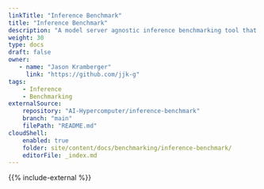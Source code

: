 ```yaml
---
linkTitle: "Inference Benchmark"
title: "Inference Benchmark"
description: "A model server agnostic inference benchmarking tool that can be used to benchmark LLMs running on differet infrastructure like GPU and TPU. It can also be run on a GKE cluster as a container."
weight: 30
type: docs
draft: false
owner: 
   - name: "Jason Kramberger"
     link: "https://github.com/jjk-g"
tags:
    - Inference
    - Benchmarking
externalSource:
    repository: "AI-Hypercomputer/inference-benchmark"
    branch: "main"
    filePath: "README.md"
cloudShell: 
    enabled: true
    folder: site/content/docs/benchmarking/inference-benchmark/
    editorFile: _index.md
---
```

{{% include-external %}}

